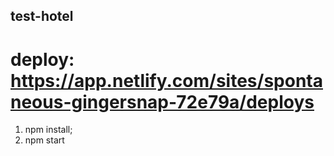 ## test-hotel 

# deploy: https://app.netlify.com/sites/spontaneous-gingersnap-72e79a/deploys

1. npm install;
2. npm start